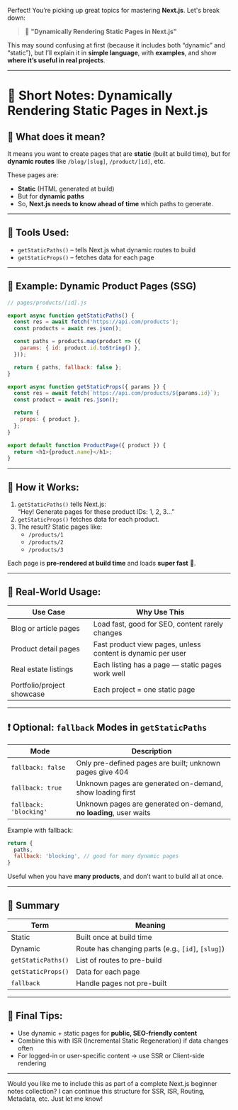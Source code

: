 Perfect! You’re picking up great topics for mastering **Next.js**. Let's break down:

> 🔹 **"Dynamically Rendering Static Pages in Next.js"**

This may sound confusing at first (because it includes both “dynamic” and “static”), but I’ll explain it in **simple language**, with **examples**, and show **where it’s useful in real projects**.

---

# 📘 Short Notes: Dynamically Rendering Static Pages in Next.js

## 🤔 What does it mean?

It means you want to create pages that are **static** (built at build time), but for **dynamic routes** like `/blog/[slug]`, `/product/[id]`, etc.

These pages are:
- **Static** (HTML generated at build)
- But for **dynamic paths**
- So, **Next.js needs to know ahead of time** which paths to generate.

---

## 🔑 Tools Used:
- `getStaticPaths()` – tells Next.js what dynamic routes to build
- `getStaticProps()` – fetches data for each page

---

## 🧪 Example: Dynamic Product Pages (SSG)

```js
// pages/products/[id].js

export async function getStaticPaths() {
  const res = await fetch('https://api.com/products');
  const products = await res.json();

  const paths = products.map(product => ({
    params: { id: product.id.toString() },
  }));

  return { paths, fallback: false };
}

export async function getStaticProps({ params }) {
  const res = await fetch(`https://api.com/products/${params.id}`);
  const product = await res.json();

  return {
    props: { product },
  };
}

export default function ProductPage({ product }) {
  return <h1>{product.name}</h1>;
}
```

---

## 🧠 How it Works:
1. `getStaticPaths()` tells Next.js:  
   “Hey! Generate pages for these product IDs: 1, 2, 3...”
2. `getStaticProps()` fetches data for each product.
3. The result? Static pages like:
   - `/products/1`
   - `/products/2`
   - `/products/3`

Each page is **pre-rendered at build time** and loads **super fast** 🚀.

---

## 🔁 Real-World Usage:

| Use Case                     | Why Use This                                |
|-----------------------------|---------------------------------------------|
| Blog or article pages       | Load fast, good for SEO, content rarely changes |
| Product detail pages        | Fast product view pages, unless content is dynamic per user |
| Real estate listings        | Each listing has a page — static pages work well |
| Portfolio/project showcase  | Each project = one static page              |

---

## ❗ Optional: `fallback` Modes in `getStaticPaths`

| Mode       | Description |
|------------|-------------|
| `fallback: false` | Only pre-defined pages are built; unknown pages give 404 |
| `fallback: true` | Unknown pages are generated on-demand, show loading first |
| `fallback: 'blocking'` | Unknown pages are generated on-demand, **no loading**, user waits |

Example with fallback:

```js
return {
  paths,
  fallback: 'blocking', // good for many dynamic pages
}
```

Useful when you have **many products**, and don’t want to build all at once.

---

## 📌 Summary

| Term | Meaning |
|------|---------|
| Static | Built once at build time |
| Dynamic | Route has changing parts (e.g., `[id]`, `[slug]`) |
| `getStaticPaths()` | List of routes to pre-build |
| `getStaticProps()` | Data for each page |
| `fallback` | Handle pages not pre-built |

---

## 🧠 Final Tips:

- Use dynamic + static pages for **public, SEO-friendly content**
- Combine this with ISR (Incremental Static Regeneration) if data changes often
- For logged-in or user-specific content → use SSR or Client-side rendering

---

Would you like me to include this as part of a complete Next.js beginner notes collection? I can continue this structure for SSR, ISR, Routing, Metadata, etc. Just let me know!